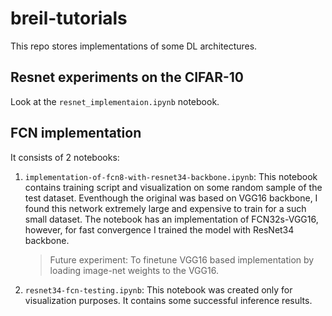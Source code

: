 # breil-tutorials
This repo stores implementations of some DL architectures.

## Resnet experiments on the CIFAR-10
Look at the `resnet_implementaion.ipynb` notebook.

## FCN implementation
It consists of 2 notebooks:

1. `implementation-of-fcn8-with-resnet34-backbone.ipynb`: This notebook contains training script and visualization on some random sample of the test dataset. Eventhough the original was based on VGG16 backbone, I found this network extremely large and expensive to train for a such small dataset. The notebook has an implementation of FCN32s-VGG16, however, for fast convergence I trained the model with ResNet34 backbone.
    > Future experiment: To finetune VGG16 based implementation by loading image-net weights to the VGG16.

2. `resnet34-fcn-testing.ipynb`: This notebook was created only for visualization purposes. It contains some successful inference results.